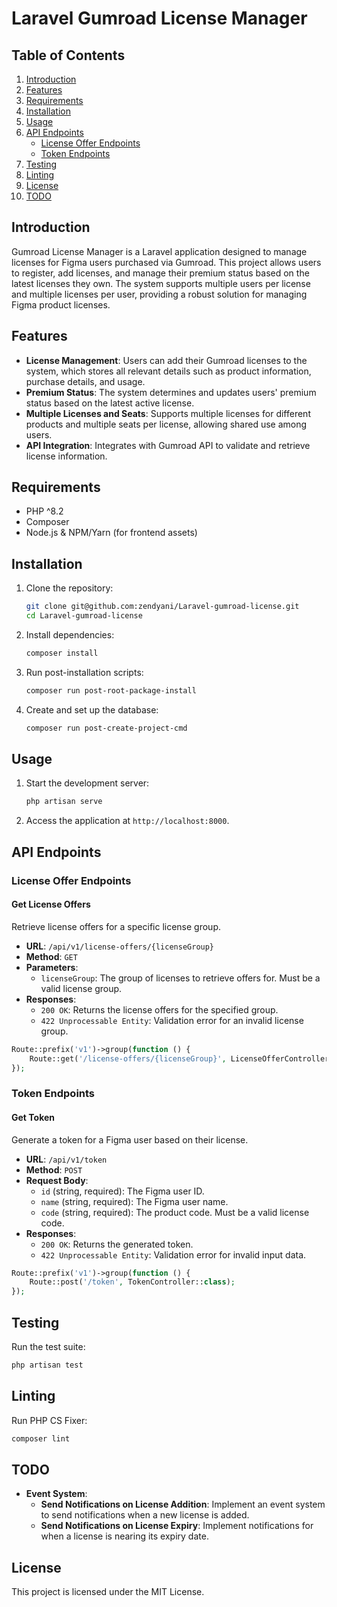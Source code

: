 # Laravel Gumroad License Manager

## Table of Contents
1. [Introduction](#introduction)
2. [Features](#features)
3. [Requirements](#requirements)
4. [Installation](#installation)
5. [Usage](#usage)
6. [API Endpoints](#api-endpoints)
    - [License Offer Endpoints](#license-offer-endpoints)
    - [Token Endpoints](#token-endpoints)
7. [Testing](#testing)
8. [Linting](#linting)
9. [License](#license)
10. [TODO](#todo)

## Introduction
Gumroad License Manager is a Laravel application designed to manage licenses for Figma users purchased via Gumroad. This project allows users to register, add licenses, and manage their premium status based on the latest licenses they own. The system supports multiple users per license and multiple licenses per user, providing a robust solution for managing Figma product licenses.

## Features
- **License Management**: Users can add their Gumroad licenses to the system, which stores all relevant details such as product information, purchase details, and usage.
- **Premium Status**: The system determines and updates users' premium status based on the latest active license.
- **Multiple Licenses and Seats**: Supports multiple licenses for different products and multiple seats per license, allowing shared use among users.
- **API Integration**: Integrates with Gumroad API to validate and retrieve license information.

## Requirements
- PHP ^8.2
- Composer
- Node.js & NPM/Yarn (for frontend assets)

## Installation
1. Clone the repository:
   ```bash
   git clone git@github.com:zendyani/Laravel-gumroad-license.git
   cd Laravel-gumroad-license
   ```

2. Install dependencies:
   ```bash
   composer install
   ```

3. Run post-installation scripts:
   ```bash
   composer run post-root-package-install
   ```

4. Create and set up the database:
   ```bash
   composer run post-create-project-cmd
   ```

## Usage
1. Start the development server:
   ```bash
   php artisan serve
   ```

2. Access the application at `http://localhost:8000`.

## API Endpoints

### License Offer Endpoints

#### Get License Offers
Retrieve license offers for a specific license group.

- **URL**: `/api/v1/license-offers/{licenseGroup}`
- **Method**: `GET`
- **Parameters**:
  - `licenseGroup`: The group of licenses to retrieve offers for. Must be a valid license group.
- **Responses**:
  - `200 OK`: Returns the license offers for the specified group.
  - `422 Unprocessable Entity`: Validation error for an invalid license group.

```php
Route::prefix('v1')->group(function () {
    Route::get('/license-offers/{licenseGroup}', LicenseOfferController::class);
});
```

### Token Endpoints

#### Get Token
Generate a token for a Figma user based on their license.

- **URL**: `/api/v1/token`
- **Method**: `POST`
- **Request Body**:
  - `id` (string, required): The Figma user ID.
  - `name` (string, required): The Figma user name.
  - `code` (string, required): The product code. Must be a valid license code.
- **Responses**:
  - `200 OK`: Returns the generated token.
  - `422 Unprocessable Entity`: Validation error for invalid input data.

```php
Route::prefix('v1')->group(function () {
    Route::post('/token', TokenController::class);
});
```

## Testing
Run the test suite:
```bash
php artisan test
```

## Linting
Run PHP CS Fixer:
```bash
composer lint
```

## TODO
- **Event System**: 
  - **Send Notifications on License Addition**: Implement an event system to send notifications when a new license is added.
  - **Send Notifications on License Expiry**: Implement notifications for when a license is nearing its expiry date.

## License
This project is licensed under the MIT License.
